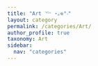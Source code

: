 ```yaml
---
title: "Art 𓆝 ⋆｡𖦹°‧"
layout: category
permalink: /categories/Art/
author_profile: true 
taxonomy: Art
sidebar:
  nav: "categories"
---
```

